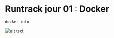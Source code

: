 # Runtrack jour 01 : Docker

```sh
docker info
```
![alt text](<images_docker/Capture d'écran 2025-02-11 100408.png>)

